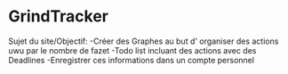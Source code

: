 # GrindTracker
Sujet du site/Objectif:
-Créer des Graphes au but d' organiser des actions uwu par le nombre de fazet
-Todo list incluant des actions avec des Deadlines 
-Enregistrer ces informations dans un compte personnel

